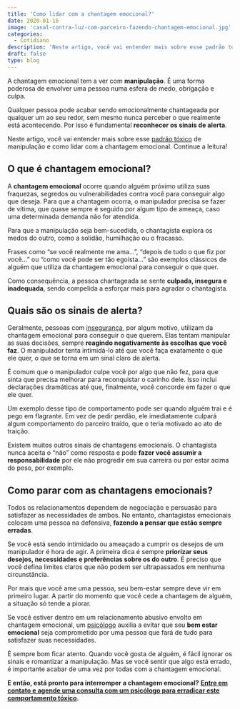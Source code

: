```yaml
---
title: 'Como lidar com a chantagem emocional?'
date: 2020-01-16
image: 'casal-contra-luz-com-parceiro-fazendo-chantagem-emocional.jpg'
categories:
  - Cotidiano
description: 'Neste artigo, você vai entender mais sobre esse padrão tóxico de manipulação e como lidar com a chantagem emocional.'
draft: false
type: blog
---
```


A chantagem emocional tem a ver com **manipulação**. É uma forma poderosa de envolver uma pessoa numa esfera de medo, obrigação e culpa.

Qualquer pessoa pode acabar sendo emocionalmente chantageada por qualquer um ao seu redor, sem mesmo nunca perceber o que realmente está acontecendo. Por isso é fundamental **reconhecer os sinais de alerta**.

Neste artigo, você vai entender mais sobre esse [padrão tóxico](/relacionamento-toxico-entenda-se-voce-esta-em-um/) de manipulação e como lidar com a chantagem emocional. Continue a leitura!

## **O que é chantagem emocional?**

A **chantagem emocional** ocorre quando alguém próximo utiliza suas fraquezas, segredos ou vulnerabilidades contra você para conseguir algo que deseja. Para que a chantagem ocorra, o manipulador precisa se fazer de vítima, que quase sempre é seguido por algum tipo de ameaça, caso uma determinada demanda não for atendida.

Para que a manipulação seja bem-sucedida, o chantagista explora os medos do outro, como a solidão, humilhação ou o fracasso.

Frases como “se você realmente me ama…”, “depois de tudo o que fiz por você…” ou “como você pode ser tão egoísta…” são exemplos clássicos de alguém que utiliza da chantagem emocional para conseguir o que quer.

Como consequência, a pessoa chantageada se sente **culpada, insegura e inadequada**, sendo compelida a esforçar mais para agradar o chantagista.

## **Quais são os sinais de alerta?**

Geralmente, pessoas com [insegurança](/5-dicas-para-vencer-a-inseguranca-no-relacionamento/), por algum motivo, utilizam da chantagem emocional para conseguir o que querem. Elas tentam manipular as suas decisões, sempre **reagindo negativamente às escolhas que você faz**. O manipulador tenta intimidá-lo até que você faça exatamente o que ele quer, o que se torna em um sinal claro de alerta.

É comum que o manipulador culpe você por algo que não fez, para que sinta que precisa melhorar para reconquistar o carinho dele. Isso inclui declarações dramáticas até que, finalmente, você concorde em fazer o que ele quer.

Um exemplo desse tipo de comportamento pode ser quando alguém trai e é pego em flagrante. Em vez de pedir perdão, ele imediatamente culpará algum comportamento do parceiro traído, que o teria motivado ao ato de traição.

Existem muitos outros sinais de chantagens emocionais. O chantagista nunca aceita o “não” como resposta e pode **fazer você assumir a responsabilidade** por ele não progredir em sua carreira ou por estar acima do peso, por exemplo.

## **Como parar com as chantagens emocionais?**

Todos os relacionamentos dependem de negociação e persuasão para satisfazer as necessidades de ambos. No entanto, chantagistas emocionais colocam uma pessoa na defensiva, **fazendo a pensar que estão sempre erradas**.

Se você está sendo intimidado ou ameaçado a cumprir os desejos de um manipulador é hora de agir. A primeira dica é sempre **priorizar seus desejos, necessidades e preferências sobre os do outro**. É preciso que você defina limites claros que não podem ser ultrapassados em nenhuma circunstância.

Por mais que você ame uma pessoa, seu bem-estar sempre deve vir em primeiro lugar. A partir do momento que você cede a chantagem de alguém, a situação só tende a piorar.

Se você estiver dentro em um relacionamento abusivo envolto em chantagem emocional, um [psicólogo](/sinais-que-seu-filho-precisa-de-um-psicologo/) auxilia a evitar que seu **bem estar emocional** seja comprometido por uma pessoa que fará de tudo para satisfazer suas necessidades.

É sempre bom ficar atento. Quando você gosta de alguém, é fácil ignorar os sinais e romantizar a manipulação. Mas se você sentir que algo está errado, é importante acabar de uma vez por todas com a chantagem emocional.

**E então, está pronto para interromper a chantagem emocional?** [**Entre em contato e agende uma consulta com um psicólogo para erradicar este comportamento tóxico**](/contato/)**.**
